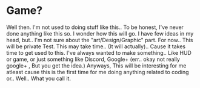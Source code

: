 # Game?
Well then. I'm not used to doing stuff like this.. To be honest, I've never done anything like this so. I wonder how this will go. I have few ideas in my head, but.. I'm not sure about the "art/Design/Graphic" part. For now.. This will be private Test.
This may take time.. (It will actually).. Cause it takes time to get used to this. I've always wanted to make something.. Like HUD or game, or just something like Discord, Google+ (err.. okay not really google+ , But you get the idea.) Anyways, This will be interesting for me atleast cause this is the first time for me doing anything related to coding or.. Well.. What you call it.

